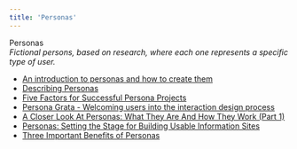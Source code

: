 ```yaml
---
title: 'Personas'
---
```


Personas  
_Fictional persons, based on research, where each one represents a specific type of user._

*   [An introduction to personas and how to create them](http://www.steptwo.com.au/papers/kmc_personas/index.html)  
*   [Describing Personas](https://medium.com/@indiyoung/describing-personas-af992e3fc527#.uqj6h6mb2)  
*   [Five Factors for Successful Persona Projects](http://www.uie.com/articles/successful_persona_projects)  
*   [Persona Grata - Welcoming users into the interaction design process](http://uxmag.com/articles/persona-grata)  
*   [A Closer Look At Personas: What They Are And How They Work (Part 1)](http://www.smashingmagazine.com/2014/08/06/a-closer-look-at-personas-part-1/)  
*   [Personas: Setting the Stage for Building Usable Information Sites](http://www.infotoday.com/online/jul03/head.shtml)  
*   [Three Important Benefits of Personas](http://www.uie.com/articles/benefits_of_personas/)
